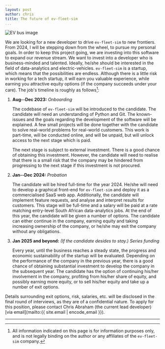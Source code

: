 ```yaml
---
layout: post
author: chris
title: The future of ev-fleet-sim
...
```


![EV bus image]({{site.baseurl}}/assets/images/posts/ev-bus.jpeg)

We are looking for a new developer to drive `ev-fleet-sim` to new frontiers. From 2024, I will be stepping down from the wheel, to pursue my personal goals. In order to keep this project going, we are investing into this software to expand our revenue stream. We want to invest into a developer who is business-minded and talented. Ideally, he/she should be interested in the field of data-analytics and electric-vehicles. `ev-fleet-sim` is a startup, which means that the possibilities are endless. Although there is a little risk in working for a tech startup, it will earn you valuable experience, while earning you attractive equity options (if the company succeeds under your care). The job's timeline is roughly as follows[^1]:

1. **Aug--Dec 2023:** *Onboarding* 

    The codebase of `ev-fleet-sim` will be introduced to the candidate. The candidate will need an understanding of Python and Git. The known-issues and the goals regarding the development of the software will be explained. A few small projects will be done together with the candidate to solve real-world problems for real-world customers. This work is part-time, will be conducted online, and will be unpaid, but will unlock access to the next stage which is paid.

    The next stage is subject to external investment. There is a good chance of obtaining this investment. However, the candidate will need to realise that there is a small risk that the company may be hindered from progressing to the next stage if this investment is not procured.

2. **Jan--Dec 2024:** *Probation*

    The candidate will be hired full-time for the year 2024. He/she will need to develop a graphical front-end for `ev-fleet-sim` and deploy it as a commercialised SaaS web app. Additionally, the candidate will implement feature requests, and analyse and interpret results for customers. This stage will be full-time and a salary will be paid at a rate matching entry-level South African data-analytics jobs. At the end of this year, the candidate will be given a number of options. The candidate can either continue in the company, earning equity and taking increasing ownership of the company, or he/she may exit the company without any obligations.

3. **Jan 2025 and beyond:** *(If the candidate desides to stay.) Series funding*

    Every year, until the business reaches a steady state, the progress and economic sustainability of the startup will be evaluated. Depending on the performance of the company in the previous year, there is a good chance of obtaining substantial investment to develop the company in the subsequent year. The candidate has the option of continuing his/her involvement in the company, profiting from his/her share of equity, and possibly earning more equity, or to sell his/her equity and take up a number of exit options.

Details surrounding exit options, risk, salaries, etc. will be disclosed in the final round of interviews, as they are of a confidential nature. To apply for this position, please contact Chris Abraham (the current lead developer) [via email](mailto:{{ site.email | encode_email }}).

---

[^1]: All information indicated on this page is for information purposes only, and is not legally binding on the author or any affiliates of the `ev-fleet-sim` company.
